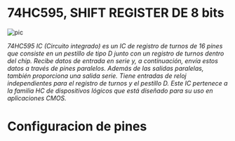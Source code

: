 # 74HC595, SHIFT REGISTER DE 8 bits

![pic](https://user-images.githubusercontent.com/71289132/223569643-3a687079-6397-413f-9282-c8bb4ea20221.png)

_74HC595 IC (Circuito integrado) es un IC de registro de turnos de 16 pines que consiste en un pestillo de tipo D junto con un registro de turnos dentro del chip. Recibe datos de entrada en serie y, a continuación, envía estos datos a través de pines paralelos. Además de las salidas paralelas, también proporciona una salida serie. Tiene entradas de reloj independientes para el registro de turnos y el pestillo D. Este IC pertenece a la familia HC de dispositivos lógicos que está diseñado para su uso en aplicaciones CMOS._

 # Configuracion de pines
 
 
